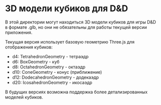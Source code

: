 
# 3D модели кубиков для D&D

В этой директории могут находиться 3D модели кубиков для игры D&D в формате .glb, но они не обязательны для работы текущей версии приложения.

Текущая версия использует базовую геометрию Three.js для отображения кубиков:
- d4: TetrahedronGeometry - тетраэдр
- d6: BoxGeometry - куб
- d8: OctahedronGeometry - октаэдр
- d10: ConeGeometry - конус (приближение)
- d12: DodecahedronGeometry - додекаэдр
- d20: IcosahedronGeometry - икосаэдр

В будущих версиях возможна поддержка более детализированных моделей кубиков.
